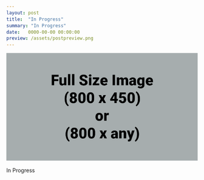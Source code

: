 ```yaml
---
layout: post
title:  "In Progress"
summary: "In Progress"
date:   0000-00-00 00:00:00
preview: /assets/postpreview.png
---
```


![Picture 1](/assets/fullsize.png)

In Progress